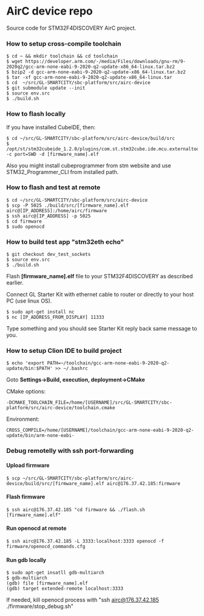 # AirC device repo

Source code for STM32F4DISCOVERY AirC project.

### How to setup cross-compile toolchain
```
$ cd ~ && mkdir toolchain && cd toolchain
$ wget https://developer.arm.com/-/media/Files/downloads/gnu-rm/9-2020q2/gcc-arm-none-eabi-9-2020-q2-update-x86_64-linux.tar.bz2
$ bzip2 -d gcc-arm-none-eabi-9-2020-q2-update-x86_64-linux.tar.bz2
$ tar -xf gcc-arm-none-eabi-9-2020-q2-update-x86_64-linux.tar
$ cd  ~/src/GL-SMARTCITY/sbc-platform/src/airc-device
$ git submodule update --init
$ source env.src
$ ./build.sh
```
### How to flash locally

If you have installed CubeIDE, then:
```
$ cd ~/src/GL-SMARTCITY/sbc-platform/src/airc-device/build/src
$ /opt/st/stm32cubeide_1.2.0/plugins/com.st.stm32cube.ide.mcu.externaltools.cubeprogrammer.linux64_1.1.0.201910081157/tools/bin/STM32_Programmer_CLI -c port=SWD -d [firmware_name].elf
```
Also you might install cubeprogrammer from stm website and use STM32_Programmer_CLI from installed path.

### How to flash and test at remote
```
$ cd ~/src/GL-SMARTCITY/sbc-platform/src/airc-device
$ scp -P 5025 ./build/src/[firmware_name].elf airc@[IP_ADDRESS]:/home/airc/firmware 
$ ssh airc@[IP_ADDRESS] -p 5025 
$ cd firmware 
$ sudo openocd
```
### How to build test app "stm32eth echo"

```
$ git checkout dev_test_sockets
$ source env.src
$ ./build.sh 
```
Flash **[firmware_name].elf** file to your STM32F4DISCOVERY as described earlier.

Connect GL Starter Kit with ethernet cable to router or directly to your host PC (use linux OS).
```
$ sudo apt-get install nc
$ nc [IP_ADDRESS_FROM_DISPLAY] 11333
```
Type something and you should see Starter Kit reply back same message to you.

### How to setup Clion IDE to build project
```
$ echo 'export PATH=~/toolchain/gcc-arm-none-eabi-9-2020-q2-update/bin:$PATH' >> ~/.bashrc
```

Goto **Settings->Build, execution, deployment->CMake**

CMake options:

`-DCMAKE_TOOLCHAIN_FILE=/home/[USERNAME]/src/GL-SMARTCITY/sbc-platform/src/airc-device/toolchain.cmake`

Environment: 

`CROSS_COMPILE=/home/[USERNAME]/toolchain/gcc-arm-none-eabi-9-2020-q2-update/bin/arm-none-eabi-`

### Debug remotelly with ssh port-forwarding

#### Upload firmware
```
$ scp ~/src/GL-SMARTCITY/sbc-platform/src/airc-device/build/src/[firmware_name].elf airc@176.37.42.185:firmware
```
#### Flash firmware
```
$ ssh airc@176.37.42.185 "cd firmware && ./flash.sh [firmware_name].elf"
```
#### Run openocd at remote
```
$ ssh airc@176.37.42.185 -L 3333:localhost:3333 openocd -f firmware/openocd_commands.cfg
```
#### Run gdb locally
```
$ sudo apt-get insatll gdb-multiarch
$ gdb-multiarch
(gdb) file [firmware_name].elf
(gdb) target extended-remote localhost:3333
```

If needed, kill openocd process with "ssh airc@176.37.42.185 ./firmware/stop_debug.sh"

